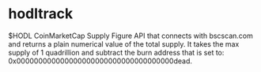 # hodltrack
$HODL CoinMarketCap Supply Figure API that connects with bscscan.com and returns a plain numerical value of the total supply. It takes the max supply of 1 quadrillion and subtract the burn address that is set to: 0x000000000000000000000000000000000000dead.
